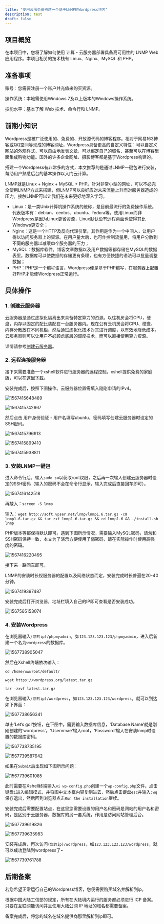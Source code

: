 ```yaml
---
title: "使用云服务器搭建一个基于LNMP的Wordpress博客"
description: test
draft: false
---
```


## 项目概览

在本项目中，您将了解如何使用 计算 - 云服务器部署具备高可用性的 LNMP Web 应用程序。本项目相关的技术栈有 Linux、Nginx、MySQL 和 PHP。

## 准备事项

账号：您需要注册一个账户并充值来购买资源。

操作系统：本地需使用Windows 7及以上版本的Windows操作系统。

技能水平：基本了解 Web 技术、命令行和 LNMP。

## 前期小知识

Wordpress是被广泛使用的、免费的、开放源代码的博客程序。相对于网易163博客或QQ空间等现成的博客网址，Wordpress具备更高的自定义特性：可以自定义网站的外观样式、可以自由地发表文章、可以绑定自己的域名、甚至可以在博客里面集成购物功能。国外的许多企业网址、摄影博客都是基于Wordpress构建的。

搭建一个Wordpress有非常多的方式，本文推荐的是通过LNMP一键包进行安装，帮助用户熟悉后台的基本操作以入门云计算。

LNMP就是Linux + Nginx + MySQL + PHP。针对非常小型的网址，可以不必完全使用LNMP方式来搭建，但LNMP可以良好应对未来流量上升而对服务器造成的压力，接触LNMP可以让我们在未来更好地深入学习。

* Linux：是一类Unix计算机操作系统的统称，是目前最流行的免费操作系统。代表版本有：debian、centos、ubuntu、fedora等。使用Linux而非Wordpress是因为Linux更省资源，Linux默认没有远程桌面也使得其比Windows更安全；
* Nginx：这是一个HTTP及反向代理引擎，其作用是作为一个中间人，让用户得以访问服务器上的资源。在用户量大后，也可作控制流量用，将用户分散到不同的服务器以减缓单个服务器的压力；
* MySQL：数据库软件，博客文章数据以及用户数据等都存储在MySQL的数据表里。数据库可以使数据的存储更有条理，也有方便快捷的语法可以批量调整数据；
* PHP：PHP是一个编程语言，Wordpress便是基于PHP编写，在服务器上配置好PHP才能使Wordpress正常运行。

## 具体操作

### 1. 创建云服务器

云服务器是通过虚拟化隔离出来具备特定算力的资源。以往机房会将CPU，硬盘，内存以固定的配比装配在一台服务器内。现在公有云机房会将CPU、硬盘、内存分散放在不同机柜，然后通过虚拟化技术对其进行调度，以有效地降低成本。云服务器则可以让用户不必顾虑底层的调度技术，而可以直接使用算力资源。

详情请参考[创建云服务器](/compute/vm/quickstart/create_vm)。

### 2. 远程连接服务器

接下来需要准备一个xshell软件进行服务器的远程控制。xshell提供免费的家庭版，可以在[这里下载](https://www.netsarang.com/zh/free-for-home-school/)。

安装完成后，按照下图操作。云服务器位置需填入刚刚申请的IPv4。

![1567415648489](../../_images/Build-Wordpress.assets/1567415648489.png)

![1567415742667](../../_images/Build-Wordpress.assets/1567415742667.png)

然后点击 用户身份验证 - 用户名填写ubuntu，密码填写创建云服务器时设定的SSH密码。

![1567415796913](../../_images/Build-Wordpress.assets/1567415796913.png)

![1567415899410](../../_images/Build-Wordpress.assets/1567415899410.png)

![1567415938811](../../_images/Build-Wordpress.assets/1567415938811.png)

### 3. 安装LNMP一键包

进入命令行后，输入`sudo su`以获取root权限，之后再一次输入创建云服务器时设定的SSH密码（输入的密码不会在命令行显示，输入完成后直接回车即可）。

![1567416142518](../../_images/Build-Wordpress.assets/1567416142518.png)

再敲入：`screen -S lnmp`

输入：`wget http://soft.vpser.net/lnmp/lnmp1.6.tar.gz -cO lnmp1.6.tar.gz && tar zxf lnmp1.6.tar.gz && cd lnmp1.6 && ./install.sh lnmp`

PHP版本等都保持默认即可。遇到下图所示情况，需要输入MySQL密码，请勿和SSH密码保持一致，本文为了演示方便使用了弱密码，请在实际操作时使用高强度的密码。

![1567416220495](../../_images/Build-Wordpress.assets/1567416220495.png)

接下来一路回车即可。

LNMP的安装时长视服务器的配置以及网络状态而定，安装完成时长普遍在20-40分钟。

![1567419397487](../../_images/Build-Wordpress.assets/1567419397487.png)

安装完成后打开浏览器，地址栏填入自己的IP即可查看是否安装成功。

![1567565153074](../../_images/Build-Wordpress.assets/1567565153074.png)

### 4. 安装Wordpress

在浏览器输入`(您的ip)/phpmyadmin`，如`123.123.123.123/phpmyadmin`，进入后新建一个名为`wordpress`的数据库。

![1567738905047](../../_images/Build-Wordpress.assets/1567738905047.png)

然后在Xshell终端依次输入：

`cd /home/wwwroot/default/`

`wget https://wordpress.org/latest.tar.gz`

`tar -zxvf latest.tar.gz`

在浏览器输入`(您的ip)/wordpress`，如`123.123.123.123/wordpress`，就可以到达如下界面：

![1567738656341](../../_images/Build-Wordpress.assets/1567738656341.png)

单击’Let’s go!‘按钮，在下图中，需要输入数据库信息，‘Database Name’就是刚刚创建的‘wordpress’，‘Usernmae’输入root，‘Password’输入在安装lnmp时设置的数据库密码。

![1567738735195](../../_images/Build-Wordpress.assets/1567738735195.png)

![1567739587642](../../_images/Build-Wordpress.assets/1567739587642.png)

如果在`Submit`后出现如下图所示问题：

![1567739601085](../../_images/Build-Wordpress.assets/1567739601085.png)

此时需要在Xshell终端输入`vi wp-config.php`创建一个`wp-config.php`文件，点击键盘`i`进入编辑模式，并将图中文本框内容复制进去，然后点击键盘`esc`并输入`:wq`保存退出，然后回到浏览器点击`Run the installation`继续。

安装完成后需要配置站点，在这里您需要设置的用户名和密码是网站的用户名和密码，是区别于云服务器，数据库的另一套系统，作用是访问网站管理后台。

![1567739619826](../../_images/Build-Wordpress.assets/1567739619826.png)

![1567739635983](../../_images/Build-Wordpress.assets/1567739635983.png)

安装完成后，再次访问`(您的ip)/wordpress`，如`123.123.123.123/wordpress`，就可以成功登陆到wordpress了~

![1567739761788](../../_images/Build-Wordpress.assets/1567739761788.png)

## 后期备案

若您希望正常运行自己的Wordpress博客，您便需要购买域名并解析到ip。

根据中国大陆工信部的规定，所有在大陆境内运行的服务都必须进行 ICP 备案。只要在互联网能访问并且使用大陆公网 IP 地址的域名都需要备案。

备案完成后，将您的域名在域名提供商那里解析到ip即可。